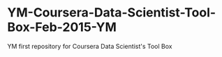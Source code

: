 # YM-Coursera-Data-Scientist-Tool-Box-Feb-2015-YM
YM first repository for Coursera Data Scientist's Tool Box
